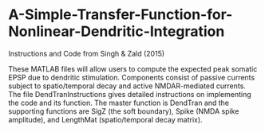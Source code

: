 # A-Simple-Transfer-Function-for-Nonlinear-Dendritic-Integration
Instructions and Code from Singh &amp; Zald (2015)

These MATLAB files will allow users to compute the expected peak somatic EPSP due to dendritic stimulation. Components consist of passive currents subject to spatio/temporal decay and active NMDAR-mediated currents. The file DendTranInstructions gives detailed instructions on implementing the code and its function. The master function is DendTran and the supporting functions are SigZ (the soft boundary), Spike (NMDA spike amplitude), and LengthMat (spatio/temporal decay matrix).
